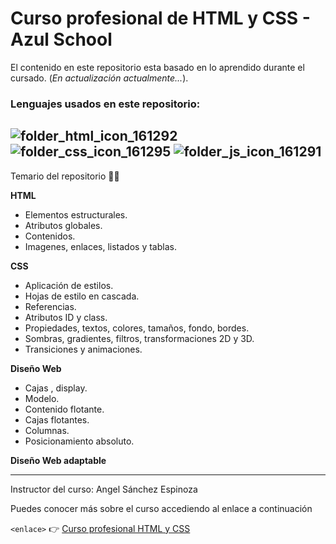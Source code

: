 # Curso profesional de HTML y CSS - Azul School
El contenido en este repositorio esta basado en lo aprendido durante el cursado. (_En actualización actualmente..._).
### Lenguajes usados en este repositorio:

![folder_html_icon_161292](https://user-images.githubusercontent.com/54302061/210740978-009305c9-a826-482c-aecf-021e73b6666b.png)
![folder_css_icon_161295](https://user-images.githubusercontent.com/54302061/210741219-605a4888-68d2-496a-ac24-ae9b5c849741.png)
![folder_js_icon_161291](https://user-images.githubusercontent.com/54302061/210741131-8d9c1d84-d09c-49ff-9da8-e0a95dcd11a1.png)
--------------------------------

Temario del repositorio 👨‍💻

**HTML**
- Elementos estructurales.
- Atributos globales.
- Contenidos.
- Imagenes, enlaces, listados y tablas.

**CSS**
- Aplicación de estilos.
- Hojas de estilo en cascada.
- Referencias.
- Atributos ID y class.
- Propiedades, textos, colores, tamaños, fondo, bordes.
- Sombras, gradientes, filtros, transformaciones 2D y 3D.
- Transiciones y animaciones.

**Diseño Web**
- Cajas , display.
- Modelo.
- Contenido flotante.
- Cajas flotantes.
- Columnas.
- Posicionamiento absoluto.

**Diseño Web adaptable**

----------
Instructor del curso: Angel Sánchez Espinoza

Puedes conocer más sobre el curso accediendo al enlace a continuación

`<enlace>` 👉 [Curso profesional HTML y CSS](https://www.azulschool.net/courses/curso-profesional-de-html-css-y-js/)
